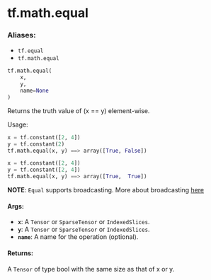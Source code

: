 <div itemscope itemtype="http://developers.google.com/ReferenceObject">
<meta itemprop="name" content="tf.math.equal" />
<meta itemprop="path" content="Stable" />
</div>

# tf.math.equal

### Aliases:

* `tf.equal`
* `tf.math.equal`

``` python
tf.math.equal(
    x,
    y,
    name=None
)
```

Returns the truth value of (x == y) element-wise.

Usage:

```python
x = tf.constant([2, 4])
y = tf.constant(2)
tf.math.equal(x, y) ==> array([True, False])

x = tf.constant([2, 4])
y = tf.constant([2, 4])
tf.math.equal(x, y) ==> array([True,  True])
```

**NOTE**: `Equal` supports broadcasting. More about broadcasting [here](
https://docs.scipy.org/doc/numpy-1.13.0/user/basics.broadcasting.html)

#### Args:

* <b>`x`</b>: A `Tensor` or `SparseTensor` or `IndexedSlices`.
* <b>`y`</b>: A `Tensor` or `SparseTensor` or `IndexedSlices`.
* <b>`name`</b>: A name for the operation (optional).


#### Returns:

A `Tensor` of type bool with the same size as that of x or y.